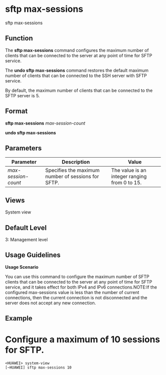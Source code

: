 sftp max-sessions
=================

sftp max-sessions

Function
--------



The **sftp max-sessions** command configures the maximum number of clients that can be connected to the server at any point of time for SFTP service.

The **undo sftp max-sessions** command restores the default maximum number of clients that can be connected to the SSH server with SFTP service.



By default, the maximum number of clients that can be connected to the SFTP server is 5.


Format
------

**sftp max-sessions** *max-session-count*

**undo sftp max-sessions**


Parameters
----------

| Parameter | Description | Value |
| --- | --- | --- |
| *max-session-count* | Specifies the maximum number of sessions for SFTP. | The value is an integer ranging from 0 to 15. |



Views
-----

System view


Default Level
-------------

3: Management level


Usage Guidelines
----------------

**Usage Scenario**



You can use this command to configure the maximum number of SFTP clients that can be connected to the server at any point of time for SFTP service, and it takes effect for both IPv4 and IPv6 connections.NOTE:If the configured max-sessions value is less than the number of current connections, then the current connection is not disconnected and the server does not accept any new connection.




Example
-------

# Configure a maximum of 10 sessions for SFTP.
```
<HUAWEI> system-view
[~HUAWEI] sftp max-sessions 10

```